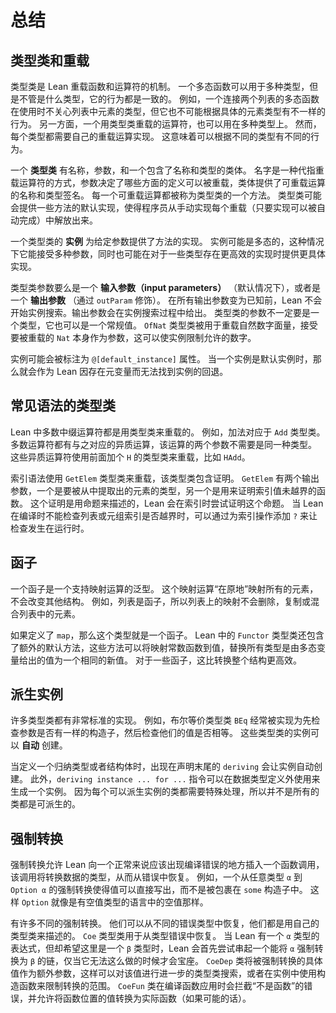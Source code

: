 <!--
# Summary
-->

# 总结

<!--
## Type Classes and Overloading
-->

## 类型类和重载

<!--
Type classes are Lean's mechanism for overloading functions and operators.
A polymorphic function can be used with multiple types, but it behaves in the same manner no matter which type it is used with.
For example, a polymorphic function that appends two lists can be used no matter the type of the entries in the list, but it is unable to have different behavior depending on which particular type is found.
An operation that is overloaded with type classes, on the other hand, can also be used with multiple types.
However, each type requires its own implementation of the overloaded operation.
This means that the behavior can vary based on which type is provided.
-->

类型类是 Lean 重载函数和运算符的机制。
一个多态函数可以用于多种类型，但是不管是什么类型，它的行为都是一致的。
例如，一个连接两个列表的多态函数在使用时不关心列表中元素的类型，但它也不可能根据具体的元素类型有不一样的行为。
另一方面，一个用类型类重载的运算符，也可以用在多种类型上。
然而，每个类型都需要自己的重载运算实现。
这意味着可以根据不同的类型有不同的行为。

<!--
A _type class_ has a name, parameters, and a body that consists of a number of names with types.
The name is a way to refer to the overloaded operations, the parameters determine which aspects of the definitions can be overloaded, and the body provides the names and type signatures of the overloadable operations.
Each overloadable operation is called a _method_ of the type class.
Type classes may provide default implementations of some methods in terms of the others, freeing implementors from defining each overload by hand when it is not needed.
-->

一个 **类型类** 有名称，参数，和一个包含了名称和类型的类体。
名字是一种代指重载运算符的方式，参数决定了哪些方面的定义可以被重载，类体提供了可重载运算的名称和类型签名。
每一个可重载运算都被称为类型类的一个方法。
类型类可能会提供一些方法的默认实现，使得程序员从手动实现每个重载（只要实现可以被自动完成）中解放出来。

<!--
An _instance_ of a type class provides implementations of the methods for given parameters.
Instances may be polymorphic, in which case they can work for a variety of parameters, and they may optionally provide more specific implementations of default methods in cases where a more efficient version exists for some particular type.
-->

一个类型类的 **实例** 为给定参数提供了方法的实现。
实例可能是多态的，这种情况下它能接受多种参数，同时也可能在对于一些类型存在更高效的实现时提供更具体实现。

<!--
Type class parameters are either _input parameters_ (the default), or _output parameters_ (indicated by an `outParam` modifier).
Lean will not begin searching for an instance until all input parameters are no longer metavariables, while output parameters may be solved while searching for instances.
Parameters to a type class need not be types—they may also be ordinary values.
The `OfNat` type class, used to overload natural number literals, takes the overloaded `Nat` itself as a parameter, which allows instances to restrict the allowed numbers.
-->

类型类参数要么是一个 **输入参数（input parameters）** （默认情况下），或者是一个 **输出参数** （通过 `outParam` 修饰）。
在所有输出参数变为已知前，Lean 不会开始实例搜索。输出参数会在实例搜索过程中给出。
类型类的参数不一定要是一个类型，它也可以是一个常规值。
`OfNat` 类型类被用于重载自然数字面量，接受要被重载的 `Nat` 本身作为参数，这可以使实例限制允许的数字。

<!--
Instances may be marked with a `@[default_instance]` attribute.
When an instance is a default instance, then it will be chosen as a fallback when Lean would otherwise fail to find an instance due to the presence of metavariables in the type.
-->

实例可能会被标注为 `@[default_instance]` 属性。
当一个实例是默认实例时，那么就会作为 Lean 因存在元变量而无法找到实例的回退。

<!--
## Type Classes for Common Syntax
-->

## 常见语法的类型类

<!--
Most infix operators in Lean are overridden with a type class.
For instance, the addition operator corresponds to a type class called `Add`.
Most of these operators have a corresponding heterogeneous version, in which the two arguments need not have the same type.
These heterogenous operators are overloaded using a version of the class whose name starts with `H`, such as `HAdd`.
-->

Lean 中多数中缀运算符都是用类型类来重载的。
例如，加法对应于 `Add` 类型类。
多数运算符都有与之对应的异质运算，该运算的两个参数不需要是同一种类型。
这些异质运算符使用前面加个 `H` 的类型类来重载，比如 `HAdd`。

<!--
Indexing syntax is overloaded using a type class called `GetElem`, which involves proofs.
`GetElem` has two output parameters, which are the type of elements to be extracted from the collection and a function that can be used to determine what counts as evidence that the index value is in bounds for the collection.
This evidence is described by a proposition, and Lean attempts to prove this proposition when array indexing is used.
When Lean is unable to check that list or array access operations are in bounds at compile time, the check can be deferred to run time by appending a `?` to the indexing operation.
-->

索引语法使用 `GetElem` 类型类来重载，该类型类包含证明。
`GetElem` 有两个输出参数，一个是要被从中提取出的元素的类型，另一个是用来证明索引值未越界的函数。
这个证明是用命题来描述的，Lean 会在索引时尝试证明这个命题。
当 Lean 在编译时不能检查列表或元组索引是否越界时，可以通过为索引操作添加 `?` 来让检查发生在运行时。

<!--
## Functors
-->

## 函子

<!--
A functor is a polymorphic type that supports a mapping operation.
This mapping operation transforms all elements "in place", changing no other structure.
For instance, lists are functors and the mapping operation may neither drop, duplicate, nor mix up entries in the list.
-->

一个函子是一个支持映射运算的泛型。
这个映射运算“在原地”映射所有的元素，不会改变其他结构。
例如，列表是函子，所以列表上的映射不会删除，复制或混合列表中的元素。

<!--
While functors are defined by having `map`, the `Functor` type class in Lean contains an additional default method that is responsible for mapping the constant function over a value, replacing all values whose type are given by polymorphic type variable with the same new value.
For some functors, this can be done more efficiently than traversing the entire structure.
-->

如果定义了 `map`，那么这个类型就是一个函子。
Lean 中的 `Functor` 类型类还包含了额外的默认方法，这些方法可以将映射常数函数到值，替换所有类型是由多态变量给出的值为一个相同的新值。
对于一些函子，这比转换整个结构更高效。

<!--
## Deriving Instances
-->

## 派生实例

<!--
Many type classes have very standard implementations.
For instance, the Boolean equality class `BEq` is usually implemented by first checking whether both arguments are built with the same constructor, and then checking whether all their arguments are equal.
Instances for these classes can be created _automatically_.
-->

许多类型类都有非常标准的实现。
例如，布尔等价类型类 `BEq` 经常被实现为先检查参数是否有一样的构造子，然后检查他们的值是否相等。
这些类型类的实例可以 **自动** 创建。

<!--
When defining an inductive type or a structure, a `deriving` clause at the end of the declaration will cause instances to be created automatically.
Additionally, the `deriving instance ... for ...` command can be used outside of the definition of a datatype to cause an instance to be generated.
Because each class for which instances can be derived requires special handling, not all classes are derivable.
-->

当定义一个归纳类型或者结构体时，出现在声明末尾的 `deriving` 会让实例自动创建。
此外，`deriving instance ... for ...` 指令可以在数据类型定义外使用来生成一个实例。
因为每个可以派生实例的类都需要特殊处理，所以并不是所有的类都是可派生的。

<!--
## Coercions
-->

## 强制转换
<!--
Coercions allow Lean to recover from what would normally be a compile-time error by inserting a call to a function that transforms data from one type to another.
For example, the coercion from any type `α` to the type `Option α` allows values to be written directly, rather than with the `some` constructor, making `Option` work more like nullable types from object-oriented languages.
-->

强制转换允许 Lean 向一个正常来说应该出现编译错误的地方插入一个函数调用，该调用将转换数据的类型，从而从错误中恢复。
例如，一个从任意类型 `α` 到 `Option α` 的强制转换使得值可以直接写出，而不是被包裹在 `some` 构造子中。
这样 `Option` 就像是有空值类型的语言中的空值那样。

<!--
There are multiple kinds of coercion.
They can recover from different kinds of errors, and they are represented by their own type classes.
The `Coe` class is used to recover from type errors.
When Lean has an expression of type `α` in a context that expects something with type `β`, Lean first attempts to string together a chain of coercions that can transform `α`s into `β`s, and only displays the error when this cannot be done.
The `CoeDep` class takes the specific value being coerced as an extra parameter, allowing either further type class search to be done on the value or allowing constructors to be used in the instance to limit the scope of the conversion.
The `CoeFun` class intercepts what would otherwise be a "not a function" error when compiling a function application, and allows the value in the function position to be transformed into an actual function if possible.
-->

有许多不同的强制转换。
他们可以从不同的错误类型中恢复，他们都是用自己的类型类来描述的。
`Coe` 类型类用于从类型错误中恢复。
当 Lean 有一个 `α` 类型的表达式，但却希望这里是一个 `β` 类型时，Lean 会首先尝试串起一个能将 `α` 强制转换为 `β` 的链，仅当它无法这么做的时候才会宝座。
`CoeDep` 类将被强制转换的具体值作为额外参数，这样可以对该值进行进一步的类型类搜索，或者在实例中使用构造函数来限制转换的范围。
`CoeFun` 类在编译函数应用时会拦截“不是函数”的错误，并允许将函数位置的值转换为实际函数（如果可能的话）。
